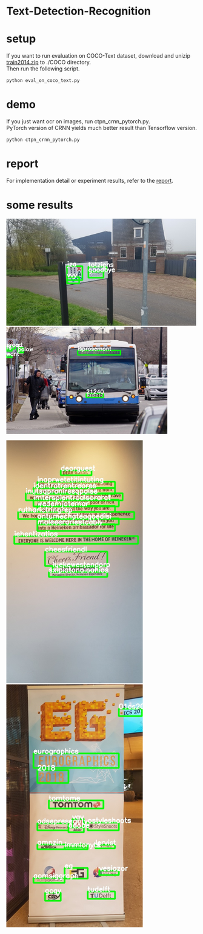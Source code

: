 # Text-Detection-Recognition

# setup
If you want to run evaluation on COCO-Text dataset, download and unizip [train2014.zip](http://images.cocodataset.org/zips/train2014.zip) to ./COCO directory.  
Then run the following script.
```shell
python eval_on_coco_text.py
```

# demo
If you just want ocr on images, run ctpn_crnn_pytorch.py.  
PyTorch version of CRNN yields much better result than Tensorflow version.
```shell
python ctpn_crnn_pytorch.py
```

# report
For implementation detail or experiment results, refer to the [report](20180624_Text-Detection-Recognition.pdf).


# some results
<img src="/ocr_result/20180415_110144.jpg" width=501 height=282/>
<img src="/ocr_result/COCO_train2014_000000268711.jpg" width=425 height=282/>

<img src="/ocr_result/20180415_164208.jpg" width=360 height=640/><img src="/ocr_result/20180416_173028.jpg" width=360 height=640/>

